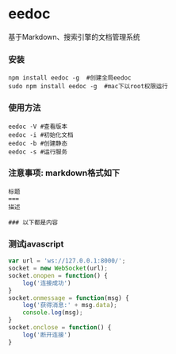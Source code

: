 ﻿eedoc
===
基于Markdown、搜索引擎的文档管理系统

### 安装
```
npm install eedoc -g  #创建全局eedoc
sudo npm install eedoc -g  #mac下以root权限运行
```
### 使用方法
```
eedoc -V #查看版本
eedoc -i #初始化文档
eedoc -b #创建静态
eedoc -s #运行服务
```
### 注意事项: markdown格式如下
```
标题
===
描述

### 以下都是内容
```
### 测试javascript
``` javascript
var url = 'ws://127.0.0.1:8000/';
socket = new WebSocket(url);
socket.onopen = function() {
    log('连接成功')
}
socket.onmessage = function(msg) {
    log('获得消息:' + msg.data);
    console.log(msg);
}
socket.onclose = function() {
    log('断开连接')
}
```
